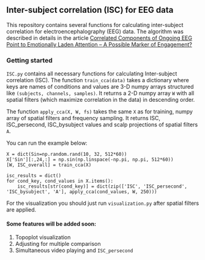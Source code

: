 ## Inter-subject correlation (ISC) for EEG data

This repository contains several functions for calculating inter-subject correlation for electroencephalography (EEG) data.
The algorithm was described in details in the article
[Correlated Components of Ongoing EEG Point to Emotionally Laden Attention – A Possible Marker of Engagement?](https://www.ncbi.nlm.nih.gov/pmc/articles/PMC3353265/)

### Getting started

`ISC.py` contains all necessary functions for calculating Inter-subject correlation (ISC). The function `train_cca(data)` takes a dictionary
where keys are names of conditions and values are 3-D numpy arrays structured like `(subjects, channels, samples)`. It returns 
a 2-D numpy array `W` with all spatial filters (which maximize correlation in the data) in descending order.

The function `apply_cca(X, W, fs)` takes the same `X` as for training, numpy array of spatial filters and frequency sampling.
It returns ISC, ISC_persecond, ISC_bysubject values and scalp projections of spatial filters `A`.

You can run the example below:

```
X = dict(Sin=np.random.rand(10, 32, 512*60))
X['Sin'][:,24,:] = np.sin(np.linspace(-np.pi, np.pi, 512*60))
[W, ISC_overall] = train_cca(X)

isc_results = dict()
for cond_key, cond_values in X.items():
    isc_results[str(cond_key)] = dict(zip(['ISC', 'ISC_persecond', 'ISC_bysubject', 'A'], apply_cca(cond_values, W, 250)))
```

For the visualization you should just run `visualization.py` after spatial filters are applied.

#### Some features will be added soon:
1. Topoplot visualization
2. Adjusting for multiple comparison
3. Simultaneous video playing and `ISC_persecond`
